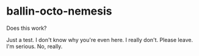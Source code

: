 ballin-octo-nemesis
===================

Does this work?

Just a test.
I don't know why you're even here.
I really don't.
Please leave.
I'm serious.
No, really.
